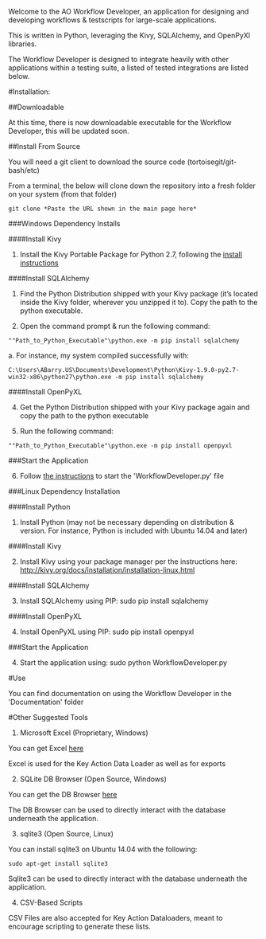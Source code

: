 Welcome to the AO Workflow Developer, an application for designing and developing workflows & testscripts for large-scale applications.

This is written in Python, leveraging the Kivy, SQLAlchemy, and OpenPyXl libraries.

The Workflow Developer is designed to integrate heavily with other applications within a testing suite, a listed of tested integrations are listed below.

#Installation:

##Downloadable

At this time, there is now downloadable executable for the Workflow Developer, this will be updated soon.

##Install From Source

You will need a git client to download the source code (tortoisegit/git-bash/etc)

From a terminal, the below will clone down the repository into a fresh folder on your system (from that folder)

```
git clone *Paste the URL shown in the main page here*
```

###Windows Dependency Installs

####Install Kivy
1.	Install the Kivy Portable Package for Python 2.7, following the [install instructions](http://kivy.org/docs/installation/installation-windows.html)

####Install SQLAlchemy

1.	Find the Python Distribution shipped with your Kivy package (it’s located inside the Kivy folder, wherever you unzipped it to).  Copy the path to the python executable.

2.	Open the command prompt & run the following command:

```
""Path_to_Python_Executable"\python.exe -m pip install sqlalchemy
```

a.	For instance, my system compiled successfully with:

```
C:\Users\ABarry.US\Documents\Development\Python\Kivy-1.9.0-py2.7-win32-x86\python27\python.exe -m pip install sqlalchemy
```

####Install OpenPyXL

4.	Get the Python Distribution shipped with your Kivy package again and copy the path to the python executable

5.	Run the following command:

```
""Path_to_Python_Executable"\python.exe -m pip install openpyxl
```

###Start the Application

6.	Follow [the instructions](http://kivy.org/docs/installation/installation-windows.html#start-a-kivy-application) to start the 'WorkflowDeveloper.py' file


###Linux Dependency Installation

####Install Python

1.	Install Python (may not be necessary depending on distribution & version.  For instance, Python is included with Ubuntu 14.04 and later)

####Install Kivy

2.	Install Kivy using your package manager per the instructions here: http://kivy.org/docs/installation/installation-linux.html

####Install SQLAlchemy

3.	Install SQLAlchemy using PIP: sudo pip install sqlalchemy

####Install OpenPyXL

4.	Install OpenPyXL using PIP: sudo pip install openpyxl

###Start the Application

4.	Start the application using: sudo python WorkflowDeveloper.py

#Use

You can find documentation on using the Workflow Developer in the 'Documentation' folder

#Other Suggested Tools

1.	Microsoft Excel (Proprietary, Windows)

You can get Excel [here](https://products.office.com/en-us/excel)

Excel is used for the Key Action Data Loader as well as for exports

2.	SQLite DB Browser (Open Source, Windows)

You can get the DB Browser [here](http://sqlitebrowser.org/)

The DB Browser can be used to directly interact with the database underneath the application.

3.	sqlite3 (Open Source, Linux)

You can install sqlite3 on Ubuntu 14.04 with the following:

```
sudo apt-get install sqlite3
```
Sqlite3 can be used to directly interact with the database underneath the application.

4.	CSV-Based Scripts

CSV Files are also accepted for Key Action Dataloaders, meant to encourage scripting to generate these lists.
